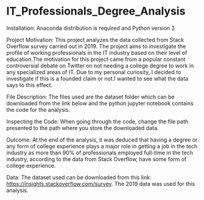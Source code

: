 # IT_Professionals_Degree_Analysis
Installation: Anaconda distribution is required and Python version 3

Project Motivation: This project analyzes the data collected from Stack
Overflow survey carried out in 2019. The project aims to investigate the
profile of working professionals in the IT industry based on their level
of education.The motivation for this project came from a popular
constant controversial debate on Twitter on not needing a college degree
to work in any specialized areas of IT. Due to my personal curiosity, I
decided to investigate if this is a founded claim or not.I wanted to see
what the data says to this effect.

File Description: The files used are the dataset folder which can be downloaded
from the link below and the python jupyter notebook contains the code for the analysis.

Inspecting the Code: When going through the code, change the file path presented to 
the path where you store the downloaded data.


Outcome: At the end of the analysis, it was deduced that having a degree
or any form of college experience plays a major role in getting a job in
the tech industry as more than 90% of professionals employed full-time
in the tech industry, according to the data from Stack Overflow,  have
some form of college experience.

Data: The dataset used can be downloaded from this link:
 https://insights.stackoverflow.com/survey. The 2019 data was used for this analysis.
